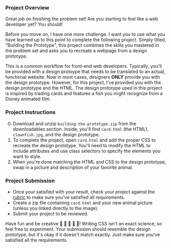 ### Project Overview

Great job on finishing the problem set! Are you starting to feel like a web developer yet? You should!

Before you move on, I have one more challenge. I want you to use what you have learned up to this point to complete the following project. Simply titled, "Building the Prototype", this project combines the skills you mastered in the problem set and asks you to recreate a webpage from a design prototype.

This is a common workflow for front-end web developers. Typically, you'll be provided with a design protoype that needs to be translated to an actual, functional website. Now in most cases, designers **ONLY** provide you with the design prototype. However, for this project, I've provided you with the design prototype and the HTML. The design prototype used in this project is inspired by trading cards and features a fish you might recognize from a Disney animated film.

### Project Instructions

 0. Download and unzip `building-the-prototype.zip` from the downloadables section. Inside, you'll find `card.html` (the HTML), `clownfish.jpg`, and the design prototype.
 1. To complete the project, open `card.html` and add the proper CSS to recreate the design prototype. You'll need to modify the HTML to include attributes and use class selectors to specify the elements you want to style.
 2. When you're done matching the HTML and CSS to the design prototype, swap in a picture and description of your favorite animal.

### Project Submission

* Once your satisfied with your result, check your project against the [rubric](https://docs.google.com/document/d/1ijBxKqQ46zixDbHm4rGXKHOGR0Km-KXvjFmlYZsa9HE/pub) to make sure you've satisfied all requirements.
* Create a zip file containing `card.html` and your new animal picture (unless you linked directly to the image).
* Submit your project to be reviewed.

Have fun and be creative :tropical_fish: :snake: :tiger2: :panda_face: :dromedary_camel:! Writing CSS isn't an exact science, so feel free to experiment. Your submission should resemble the design prototype, but it's okay if it doesn't match exactly. Just make sure you've satisfied all the requirements.
